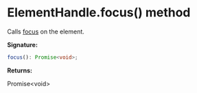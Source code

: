 # ElementHandle.focus() method

Calls [focus](https://developer.mozilla.org/en-US/docs/Web/API/HTMLElement/focus) on the element.

**Signature:**

```typescript
focus(): Promise<void>;
```

**Returns:**

Promise&lt;void&gt;
